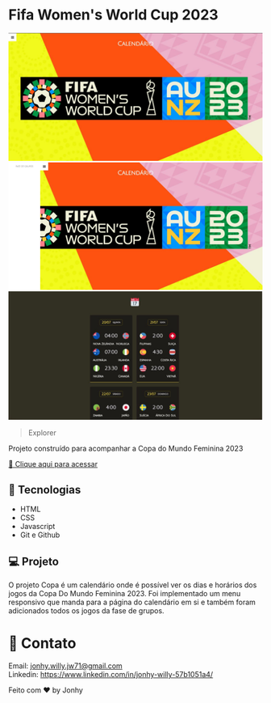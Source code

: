 # Fifa Women's World Cup 2023

![preview](./.github/preview_home.jpg)
![preview](./.github/preview_menu.jpg)
![preview](./.github//preview_calendario.jpg)

> Explorer

Projeto construído para acompanhar a Copa do Mundo Feminina 2023

[ 🔗 Clique aqui para acessar](https://projeto-nlw-copa-rocketseat-se2n.vercel.app/)

## 🚀 Tecnologias

- HTML
- CSS
- Javascript
- Git e Github

## 💻 Projeto

O projeto Copa é um calendário onde é possível ver os dias e horários dos jogos da Copa Do Mundo Feminina 2023. Foi implementado um menu responsivo que manda para a página do calendário em si e também foram adicionados todos os jogos da fase de grupos.

# 💛 Contato

Email: jonhy.willy.jw71@gmail.com <br>
Linkedin: https://www.linkedin.com/in/jonhy-willy-57b1051a4/

Feito com ♥ by Jonhy
